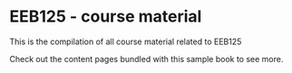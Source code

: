 # EEB125 - course material

This is the compilation of all course material related to EEB125

Check out the content pages bundled with this sample book to see more.

```{tableofcontents}
```
